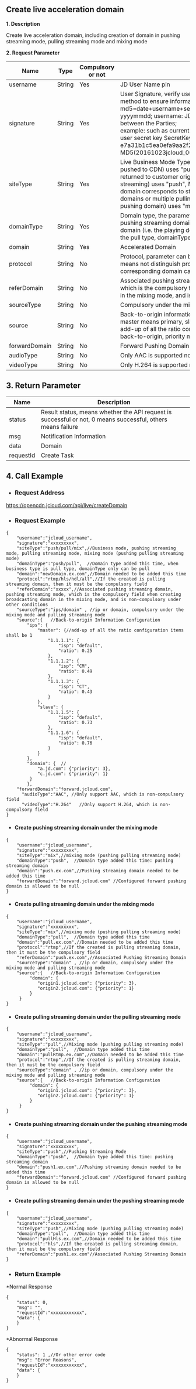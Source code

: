 ## **Create live acceleration domain**

**1. Description**

Create live acceleration domain, including creation of domain in pushing streaming mode, pulling streaming mode and mixing mode

**2. Request Parameter**

| Name           | Type   | Compulsory or not | Description                                                         |
| -------------- | ------ | -------- | ------------------------------------------------------------ |
| username       | String | Yes       | JD User Name pin                                                |
| signature      | String | Yes       | User Signature, verify user's identity information through md5 method to ensure information security.</br> md5=date+username+secret key SecretKey; date: format is yyyymmdd; username: JD user name pin secret key: agreed between the Parties;</br> example: such as current date 2016-10-23, user pin: jcloud_00, user secret key SecretKey: e7a31b1c5ea0efa9aa2f29c6559f7d61, then the signature is MD5(20161023jcloud_00e7a31b1c5ea0efa9aa2f29c6559f7d61) |
| siteType | String | Yes | Live Business Mode Type, Pushing Streaming Mode (Streamer is pushed to CDN) uses "push", Pulling Streaming Mode (CDN is returned to customer origin server for broadcasting in pulling streaming) uses "push", Mixing Mode (One pushing streaming domain corresponds to statuses such as multiple broadcasting domains or multiple pulling streaming domains and forward pushing domain) uses "mix" |
|domainType | String | Yes | Domain type, the parameter value is push/pull, push means the pushing streaming domain, while pull means pulling streaming domain (i.e. the playing domain); when the business mode adopts the pull type, domainType can be pull only;|
|domain | String | Yes | Accelerated Domain|
|protocol | String |No| Protocol, parameter can be all, rtmp, hdl (namely, http-flv), hls; all means not distinguish protocols, when protocol is all, the corresponding domain can be directly converted to rtmp, hls, flv|
|referDomain | String |No |Associated pushing streaming domain, pushing streaming mode, which is the compulsory field when creating broadcasting domain in the mixing mode, and is non-compulsory under other conditions|
|sourceType | String |No|Compulsory under the mixing mode and pulling streaming mode |
|source | String |No |Back-to-origin information configuration, upon ip back-to-origin, master means primary, slave means slave, ratio means weight, add-up of all the ratio configuration items shall be 1; upon domain back-to-origin, priority means priority |
|forwardDomain| String |No|Forward Pushing Domain |
|audioType| String |No|Only AAC is supported now, which is the optional field |
|videoType| String |No|Only H.264 is supported now, which is the optional field |
 
## **3. Return Parameter**

| **Name** | **Description**                                                  |
| -------- | --------------------------------------------------------- |
| status   | Result status, means whether the API request is successful or not, 0 means successful, others means failure |
| msg      | Notification Information |
| data     | Domain  |
| requestId| Create Task|
 
## **4. Call Example**

- ### **Request Address**

https://opencdn.jcloud.com/api/live/createDomain

 - ### **Request Example**

```
{
    "username":"jcloud_username",
    "signature":"xxxxxxxxx",
    "siteType":"push/pull/mix",//Business mode, pushing streaming mode, pulling streaming mode, mixing mode (pushing pulling streaming mode)
    "domainType":"push/pull",  //Domain type added this time, when business type is pull type, domainType only can be pull
    "domain":"newDomain.ex.com",//Domain needed to be added this time
    "protocol":"rtmp/hls/hdl/all",//If the created is pulling streaming domain, then it must be the compulsory field
    "referDomain":"xxxxx",//Associated pushing streaming domain, pushing streaming mode, which is the compulsory field when creating broadcasting domain in the mixing mode, and is non-compulsory under other conditions
    "sourceType":"ips/domain" , //ip or domain, compulsory under the mixing mode and pulling streaming mode
    "source":{   //Back-to-origin Information Configuration
        "ips": {
            "master": {//add-up of all the ratio configuration items shall be 1
                "1.1.1.1": {
                    "isp": "default",
                    "ratio": 0.25
                },
                "1.1.1.2": {
                    "isp": "CM",
                    "ratio": 0.49
                },
                "1.1.1.3": {
                    "isp": "CT",
                    "ratio": 0.43
                }
            },
            "slave": {
                "1.1.1.5": {
                    "isp": "default",
                    "ratio": 0.73
                },
                "1.1.1.6": {
                    "isp": "default",
                    "ratio": 0.76
                }
            }
        },
        "domain": {  //
            "a.jd.com": {"priority": 3},
            "c.jd.com": {"priority": 1}
         }
        }, 
    "forwardDomain":"forward.jcloud.com",
      "audioType":"AAC", //Only support AAC, which is non-compulsory field
      "videoType":"H.264"   //Only support H.264, which is non-compulsory field
}
```

- #### **Create pushing streaming domain under the mixing mode**
```
{
    "username":"jcloud_username",
    "signature":"xxxxxxxxx",
    "siteType":"mix",//mixing mode (pushing pulling streaming mode)
    "domainType":"push",  //Domain type added this time: pushing streaming domain
    "domain":"push.ex.com",//Pushing streaming domain needed to be added this time
    "forwardDomain":"forward.jcloud.com" //Configured forward pushing domain is allowed to be null
}
```

- #### **Create pulling streaming domain under the mixing mode**
```
{
    "username":"jcloud_username",
    "signature":"xxxxxxxxx",
    "siteType":"mix",//mixing mode (pushing pulling streaming mode)
    "domainType":"pull",  //Domain type added this time
    "domain":"pull.ex.com",//Domain needed to be added this time
    "protocol":"rtmp",//If the created is pulling streaming domain, then it must be the compulsory field
    "referDomain":"push.ex.com",//Associated Pushing Streaming Domain
    "sourceType":"domain" , //ip or domain, compulsory under the mixing mode and pulling streaming mode
    "source":{   //Back-to-origin Information Configuration
         "domain": {  
            "origin1.jcloud.com": {"priority": 3},
            "origin2.jcloud.com": {"priority": 1}
         }
     }
}
```

- #### **Create pulling streaming domain under the pulling streaming mode**
```
{
    "username":"jcloud_username",
    "signature":"xxxxxxxxx",
    "siteType":"pull",//Mixing mode (pushing pulling streaming mode)
    "domainType":"pull",  //Domain type added this time
    "domain":"pullRtmp.ex.com",//Domain needed to be added this time
    "protocol":"rtmp",//If the created is pulling streaming domain, then it must be the compulsory field
    "sourceType":"domain" , //ip or domain, compulsory under the mixing mode and pulling streaming mode
    "source":{   //Back-to-origin Information Configuration
         "domain": {  
            "origin1.jcloud.com": {"priority": 3},
            "origin2.jcloud.com": {"priority": 1}
         }
     }
}
```

- #### **Create pushing streaming domain under the pushing streaming mode**
```
{
    "username":"jcloud_username",
    "signature":"xxxxxxxxx",
    "siteType":"push",//Pushing Streaming Mode
    "domainType":"push",  //Domain type added this time: pushing streaming domain
    "domain":"push1.ex.com",//Pushing streaming domain needed to be added this time
    "forwardDomain":"forward.jcloud.com" //Configured forward pushing domain is allowed to be null
}
```

- #### **Create pulling streaming domain under the pushing streaming mode**
```
{
    "username":"jcloud_username",
    "signature":"xxxxxxxxx",
    "siteType":"push",//Mixing mode (pushing pulling streaming mode)
    "domainType":"pull",  //Domain type added this time
    "domain":"pullHls.ex.com",//Domain needed to be added this time
    "protocol":"hls",//If the created is pulling streaming domain, then it must be the compulsory field
    "referDomain":"push1.ex.com"//Associated Pushing Streaming Domain
}
```

- ### **Return Example**

*Normal Response
```
{
    "status": 0,
    "msg": "",
    "requestId":"xxxxxxxxxxxx",
    "data": {
    }
}
```
*Abnormal Response
```
{
    "status": 1 ,//Or other error code
    "msg": "Error Reasons",
    "requestId":"xxxxxxxxxxxx",
    "data": {
    }
}
```
